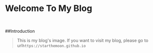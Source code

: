 # Welcome To My Blog

​	

##Introduction



> This is my blog's image. If you want to visit my blog, please go to url`https://starthemoon.github.io`

